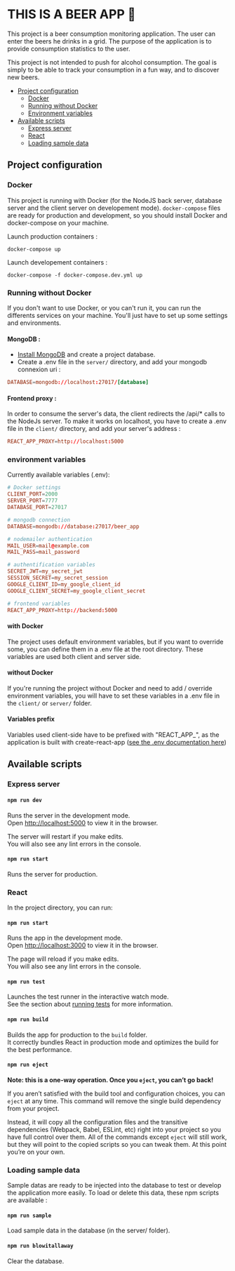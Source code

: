 # THIS IS A BEER APP 🍺

This project is a beer consumption monitoring application. The user can enter the beers he drinks in a grid. The purpose of the application is to provide consumption statistics to the user.

This project is not intended to push for alcohol consumption. The goal is simply to be able to track your consumption in a fun way, and to discover new beers.

- [Project configuration](#project-configuration)
  - [Docker](#docker)
  - [Running without Docker](#docker)
  - [Environment variables](#environmentvariables)
- [Available scripts](#available-scripts)
  - [Express server](#express-server)
  - [React](#react)
  - [Loading sample data](#loading-sample-data)

## Project configuration

### Docker

This project is running with Docker (for the NodeJS back server, database server and the client server on developement mode).
`docker-compose` files are ready for production and development, so you should install Docker and docker-compose on your machine.

Launch production containers :

`docker-compose up`

Launch developement containers :

`docker-compose -f docker-compose.dev.yml up`

### Running without Docker

If you don't want to use Docker, or you can't run it, you can run the differents services on your machine. You'll just have to set up some settings and environments.

#### MongoDB :

- [Install MongoDB](https://docs.mongodb.com/manual/installation/) and create a project database.
- Create a .env file in the `server/` directory, and add your mongodb connexion uri :

```conf
DATABASE=mongodb://localhost:27017/[database]
```

#### Frontend proxy :

In order to consume the server's data, the client redirects the /api/\* calls to the NodeJs server.
To make it works on localhost, you have to create a .env file in the `client/` directory, and add your server's address :

```conf
REACT_APP_PROXY=http://localhost:5000
```

### environment variables

Currently available variables (.env):

```conf
# Docker settings
CLIENT_PORT=2000
SERVER_PORT=7777
DATABASE_PORT=27017

# mongodb connection
DATABASE=mongodb://database:27017/beer_app

# nodemailer authentication
MAIL_USER=mail@example.com
MAIL_PASS=mail_password

# authentification variables
SECRET_JWT=my_secret_jwt
SESSION_SECRET=my_secret_session
GOOGLE_CLIENT_ID=my_google_client_id
GOOGLE_CLIENT_SECRET=my_google_client_secret

# frontend variables
REACT_APP_PROXY=http://backend:5000
```

#### with Docker

The project uses default environment variables, but if you want to override some, you can define them in a .env file at the root directory. These variables are used both client and server side.

#### without Docker

If you're running the project without Docker and need to add / override environment variables, you will have to set these variables in a .env file in the `client/` or `server/` folder.

#### Variables prefix

Variables used client-side have to be prefixed with "REACT_APP\_", as the application is built with create-react-app ([see the .env documentation here](https://create-react-app.dev/docs/adding-custom-environment-variables/))

## Available scripts

### Express server

#### `npm run dev`

Runs the server in the development mode.<br />
Open [http://localhost:5000](http://localhost:5000) to view it in the browser.

The server will restart if you make edits.<br />
You will also see any lint errors in the console.

#### `npm run start`

Runs the server for production.

### React

In the project directory, you can run:

#### `npm run start`

Runs the app in the development mode.<br />
Open [http://localhost:3000](http://localhost:3000) to view it in the browser.

The page will reload if you make edits.<br />
You will also see any lint errors in the console.

#### `npm run test`

Launches the test runner in the interactive watch mode.<br />
See the section about [running tests](https://facebook.github.io/create-react-app/docs/running-tests) for more information.

#### `npm run build`

Builds the app for production to the `build` folder.<br />
It correctly bundles React in production mode and optimizes the build for the best performance.

#### `npm run eject`

**Note: this is a one-way operation. Once you `eject`, you can’t go back!**

If you aren’t satisfied with the build tool and configuration choices, you can `eject` at any time. This command will remove the single build dependency from your project.

Instead, it will copy all the configuration files and the transitive dependencies (Webpack, Babel, ESLint, etc) right into your project so you have full control over them. All of the commands except `eject` will still work, but they will point to the copied scripts so you can tweak them. At this point you’re on your own.

### Loading sample data

Sample datas are ready to be injected into the database to test or develop the application more easily. To load or delete this data, these npm scripts are available :

#### `npm run sample`

Load sample data in the database (in the server/ folder).

#### `npm run blowitallaway`

Clear the database.

